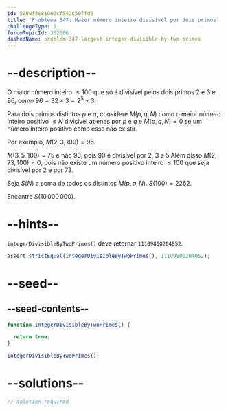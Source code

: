 ```yaml
---
id: 5900f4c81000cf542c50ffd9
title: 'Problema 347: Maior número inteiro divisível por dois primos'
challengeType: 1
forumTopicId: 302006
dashedName: problem-347-largest-integer-divisible-by-two-primes
---
```


# --description--

O maior número inteiro $≤ 100$ que só é divisível pelos dois primos 2 e 3 é 96, como $96 = 32 \times 3 = 2^5 \times 3$.

Para dois primos distintos $p$ e $q$, considere $M(p, q, N)$ como o maior número inteiro positivo $≤ N$ divisível apenas por $p$ e $q$ e $M(p, q, N)=0$ se um número inteiro positivo como esse não existir.

Por exemplo, $M(2, 3, 100) = 96$.

$M(3, 5, 100) = 75$ e não 90, pois 90 é divisível por 2, 3 e 5.Além disso $M(2, 73, 100) = 0$, pois não existe um número positivo inteiro $≤ 100$ que seja divisível por 2 e por 73.

Seja $S(N)$ a soma de todos os distintos $M(p, q, N)$. $S(100)=2262$.

Encontre $S(10\,000\,000)$.

# --hints--

`integerDivisibleByTwoPrimes()` deve retornar `11109800204052`.

```js
assert.strictEqual(integerDivisibleByTwoPrimes(), 11109800204052);
```

# --seed--

## --seed-contents--

```js
function integerDivisibleByTwoPrimes() {

  return true;
}

integerDivisibleByTwoPrimes();
```

# --solutions--

```js
// solution required
```
